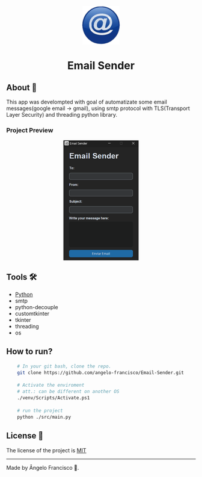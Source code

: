 <div style="display: flex;justify-content: center;">
<img src='imgs/arr.png' alt='Preview' width=100>
</div>
<h1 style="text-align: center;">Email Sender</h1>

## About 📙
This app was develompted with goal of automatizate some email messages(google email -> gmail), using smtp protocol with TLS(Transport Layer Security) and threading python library.

### **Project Preview**
<div  style="display: flex;justify-content: center;">
<img src='imgs/image.png' alt='Preview' width=200>
</div>

## Tools 🛠️
- [Python](python.org)
- smtp
- python-decouple
- customtkinter
- tkinter
- threading
- os

## How to run?
```bash
    # In your git bash, clone the repo.
    git clone https://github.com/angelo-francisco/Email-Sender.git

    # Activate the enviroment
    # att.: can be different on another OS
    ./venv/Scripts/Activate.ps1

    # run the project
    python ./src/main.py
```
## License 🔑

The license of the project is [MIT](https://opensource.org/license/mit)

<hr>
Made by Ângelo Francisco 🖖.
